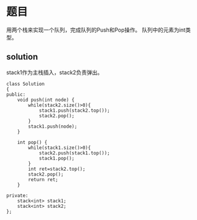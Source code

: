 # 题目
用两个栈来实现一个队列，完成队列的Push和Pop操作。 队列中的元素为int类型。
## solution
stack1作为主栈插入，stack2负责弹出。
```
class Solution
{
public:
    void push(int node) {
        while(stack2.size()>0){
            stack1.push(stack2.top());
            stack2.pop();
        }
        stack1.push(node);
    }

    int pop() {
        while(stack1.size()>0){
            stack2.push(stack1.top());
            stack1.pop();
        }
        int ret=stack2.top();
        stack2.pop();
        return ret;
    }

private:
    stack<int> stack1;
    stack<int> stack2;
};
```
